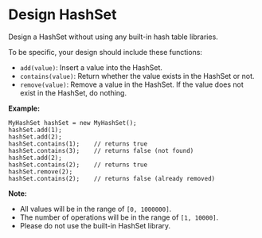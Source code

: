 # Design HashSet

Design a HashSet without using any built-in hash table libraries.

To be specific, your design should include these functions:

- `add(value)`: Insert a value into the HashSet.
- `contains(value)`: Return whether the value exists in the HashSet or not.
- `remove(value)`: Remove a value in the HashSet. If the value does not exist in the HashSet, do nothing.

**Example:**

```
MyHashSet hashSet = new MyHashSet();
hashSet.add(1);
hashSet.add(2);
hashSet.contains(1);    // returns true
hashSet.contains(3);    // returns false (not found)
hashSet.add(2);
hashSet.contains(2);    // returns true
hashSet.remove(2);
hashSet.contains(2);    // returns false (already removed)
```

**Note:**

- All values will be in the range of `[0, 1000000]`.
- The number of operations will be in the range of `[1, 10000]`.
- Please do not use the built-in HashSet library.
